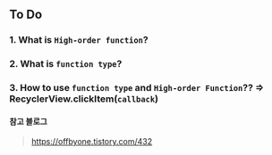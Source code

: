 ## To Do
### 1. What is `High-order function`?
### 2. What is `function type`?
### 3. How to use `function type` and `High-order Function`?? => RecyclerView.clickItem(`callback`)

#### 참고 블로그
> https://offbyone.tistory.com/432
